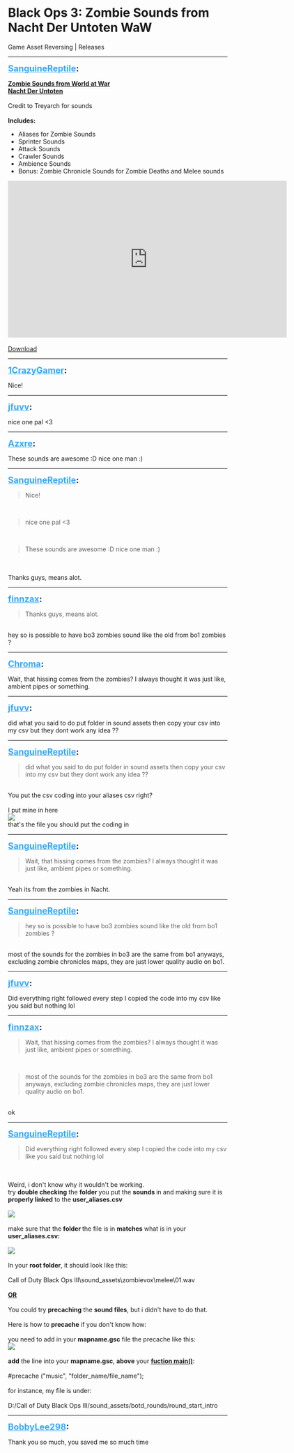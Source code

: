 # Black Ops 3: Zombie Sounds from Nacht Der Untoten WaW
Game Asset Reversing | Releases

---
<strong style="font-size: 1.4em;"><span style="text-decoration: underline;text-decoration-color: #34a7f9;"><span style="color:#34a7f9;">SanguineReptile</span></span>:</strong>

<p><strong><span style="text-decoration: underline">Zombie Sounds from World at War</span></strong><br /><span style="text-decoration: underline"><strong>Nacht Der Untoten</strong></span><br /><br />Credit to Treyarch for sounds<br /><br /><strong>Includes:</strong><br /><ul><li>Aliases for Zombie Sounds<br /><li>Sprinter Sounds<br /><li>Attack Sounds<br /><li>Crawler Sounds<br /><li>Ambience Sounds<br /><li>Bonus: Zombie Chronicle Sounds for Zombie Deaths and Melee sounds<br /></li></li></li></li></li></li></ul><iframe type="text/html" width="640" height="360" src="https://www.youtube.com/embed/jJW4u2IMRHY" frameborder="0"></iframe><br /><br /><a href="https://drive.google.com/file/d/1okIwuFH24kEYhyCPaGrhI6j-6Df2UkZv/view?usp=sharing">Download</a></p>

---
<strong style="font-size: 1.4em;"><span style="text-decoration: underline;text-decoration-color: #34a7f9;"><span style="color:#34a7f9;">1CrazyGamer</span></span>:</strong>

<p>Nice!</p>

---
<strong style="font-size: 1.4em;"><span style="text-decoration: underline;text-decoration-color: #34a7f9;"><span style="color:#34a7f9;">jfuvv</span></span>:</strong>

<p>nice one pal &lt;3</p>

---
<strong style="font-size: 1.4em;"><span style="text-decoration: underline;text-decoration-color: #34a7f9;"><span style="color:#34a7f9;">Azxre</span></span>:</strong>

<p>These sounds are awesome :D nice one man :)</p>

---
<strong style="font-size: 1.4em;"><span style="text-decoration: underline;text-decoration-color: #34a7f9;"><span style="color:#34a7f9;">SanguineReptile</span></span>:</strong>

<p><blockquote>Nice!<br /></blockquote><br /><blockquote>nice one pal &lt;3<br /></blockquote><br /><blockquote>These sounds are awesome :D nice one man :)<br /></blockquote><br /><br />Thanks guys, means alot.</p>

---
<strong style="font-size: 1.4em;"><span style="text-decoration: underline;text-decoration-color: #34a7f9;"><span style="color:#34a7f9;">finnzax</span></span>:</strong>

<p><blockquote>Thanks guys, means alot.<br /></blockquote><br />hey so is possible to have bo3 zombies sound like the old from bo1 zombies ?</p>

---
<strong style="font-size: 1.4em;"><span style="text-decoration: underline;text-decoration-color: #34a7f9;"><span style="color:#34a7f9;">Chroma</span></span>:</strong>

<p>Wait, that hissing comes from the zombies? I always thought it was just like, ambient pipes or something.</p>

---
<strong style="font-size: 1.4em;"><span style="text-decoration: underline;text-decoration-color: #34a7f9;"><span style="color:#34a7f9;">jfuvv</span></span>:</strong>

<p>did what you said to do put folder in sound assets then copy your csv into my csv but they dont work any idea ??</p>

---
<strong style="font-size: 1.4em;"><span style="text-decoration: underline;text-decoration-color: #34a7f9;"><span style="color:#34a7f9;">SanguineReptile</span></span>:</strong>

<p><blockquote>did what you said to do put folder in sound assets then copy your csv into my csv but they dont work any idea ??<br /></blockquote><br />You put the csv coding into your aliases csv right?<br /><br />I put mine in here<br /><img style="max-width: 500px;" src="{{ '/wiki/threads/assets/a.743.png' | relative_url }}"><br />that&#39;s the file you should put the coding in</p>

---
<strong style="font-size: 1.4em;"><span style="text-decoration: underline;text-decoration-color: #34a7f9;"><span style="color:#34a7f9;">SanguineReptile</span></span>:</strong>

<p><blockquote>Wait, that hissing comes from the zombies? I always thought it was just like, ambient pipes or something.<br /></blockquote><br />Yeah its from the zombies in Nacht.</p>

---
<strong style="font-size: 1.4em;"><span style="text-decoration: underline;text-decoration-color: #34a7f9;"><span style="color:#34a7f9;">SanguineReptile</span></span>:</strong>

<p><blockquote>hey so is possible to have bo3 zombies sound like the old from bo1 zombies ?<br /></blockquote><br />most of the sounds for the zombies in bo3 are the same from bo1 anyways, excluding zombie chronicles maps, they are just lower quality audio on bo1.</p>

---
<strong style="font-size: 1.4em;"><span style="text-decoration: underline;text-decoration-color: #34a7f9;"><span style="color:#34a7f9;">jfuvv</span></span>:</strong>

<p>Did everything right followed every step I copied the code into my csv like you said but nothing lol</p>

---
<strong style="font-size: 1.4em;"><span style="text-decoration: underline;text-decoration-color: #34a7f9;"><span style="color:#34a7f9;">finnzax</span></span>:</strong>

<p><blockquote>Wait, that hissing comes from the zombies? I always thought it was just like, ambient pipes or something.<br /></blockquote><br /><blockquote>most of the sounds for the zombies in bo3 are the same from bo1 anyways, excluding zombie chronicles maps, they are just lower quality audio on bo1.<br /></blockquote><br />ok</p>

---
<strong style="font-size: 1.4em;"><span style="text-decoration: underline;text-decoration-color: #34a7f9;"><span style="color:#34a7f9;">SanguineReptile</span></span>:</strong>

<p><blockquote>Did everything right followed every step I copied the code into my csv like you said but nothing lol<br /></blockquote><br /><br />Weird, i don&#39;t know why it wouldn&#39;t be working.<br />try <strong>double checking</strong> the <strong>folder </strong>you put the <strong>sounds </strong>in and making sure it is <strong>properly linked</strong> to the <strong>user_aliases.csv </strong><br /><br /><img style="max-width: 500px;" src="{{ '/wiki/threads/assets/a.745.png' | relative_url }}"><br /><br />make sure that the <strong>folder </strong>the file is in <strong>matches</strong> what is in your <strong>user_aliases.csv:</strong><br /><br /><img style="max-width: 500px;" src="{{ '/wiki/threads/assets/a.746.png' | relative_url }}"><br /><br />In your <strong>root folder</strong>, it should look like this:<br /><br />Call of Duty Black Ops III\sound_assets\zombievox\melee\01.wav<br /><br /><strong><span style="text-decoration: underline">OR</span></strong><br /> <br />You could try <strong>precaching</strong> the <strong>sound files</strong>, but i didn&#39;t have to do that.<br /><br />Here is how to <strong>precache</strong> if you don&#39;t know how:<br /><br />you need to add in your <strong>mapname.gsc</strong> file the precache like this:<br /><img style="max-width: 500px;" src="{{ '/wiki/threads/assets/a.744.png' | relative_url }}"><br /><br /><strong>add</strong> the line into your <strong>mapname.gsc</strong>, <strong>above</strong> your <strong><span style="text-decoration: underline">fuction main()</span></strong>:<br /><br />#precache (&quot;music&quot;, &quot;folder_name/file_name&quot;);<br /><br />for instance, my file is under:<br /><br />D:/Call of Duty Black Ops III/sound_assets/botd_rounds/round_start_intro</p>

---
<strong style="font-size: 1.4em;"><span style="text-decoration: underline;text-decoration-color: #34a7f9;"><span style="color:#34a7f9;">BobbyLee298</span></span>:</strong>

<p>Thank you so much, you saved me so much time</p>
